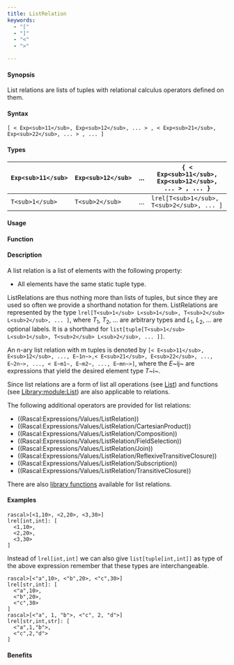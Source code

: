 ```yaml
---
title: ListRelation
keywords:
  - "["
  - "]"
  - "<"
  - ">"

---
```


#### Synopsis

List relations are lists of tuples with relational calculus operators defined on them.

#### Syntax

`[ < Exp<sub>11</sub>, Exp<sub>12</sub>, ... > , < Exp<sub>21</sub>, Exp<sub>22</sub>, ... > , ... ]`

#### Types

| `Exp<sub>11</sub>` |  `Exp<sub>12</sub>` |  ...  | `{ < Exp<sub>11</sub>, Exp<sub>12</sub>, ... > , ... }`   |
| --- | --- | --- | --- |
| `T<sub>1</sub>`    |    `T<sub>2</sub>`  |  ...  |  `lrel[T<sub>1</sub>, T<sub>2</sub>, ... ]`               |


#### Usage

#### Function

#### Description

A list relation is a list of elements with the following property:

*  All elements have the same static tuple type.


ListRelations are thus nothing more than lists of tuples, but since they are used so often we provide a shorthand notation for them.
ListRelations are represented by the type `lrel[T<sub>1</sub> L<sub>1</sub>, T<sub>2</sub> L<sub>2</sub>, ... ]`, where _T_<sub>1</sub>, _T_<sub>2</sub>, ... are arbitrary types and
_L_<sub>1</sub>, _L_<sub>2</sub>, ... are optional labels. It is a shorthand for `list[tuple[T<sub>1</sub> L<sub>1</sub>, T<sub>2</sub> L<sub>2</sub>, ... ]]`.

An n-ary list relation with m tuples is denoted by
 `[< E<sub>11</sub>, E<sub>12</sub>, ..., E~1n~>,< E<sub>21</sub>, E<sub>22</sub>, ..., E~2n~>, ..., < E~m1~, E~m2~, ..., E~mn~>]`, 
where the _E_~ij~ are expressions that yield the desired element type _T_~i~.

Since list relations are a form of list all operations (see [List](/Rascal/Expressions/Values/List)) and functions
(see [Library:module:List](/Library/List)) are also applicable to relations.

The following additional operators are provided for list relations:
* ((Rascal:Expressions/Values/ListRelation))
* ((Rascal:Expressions/Values/ListRelation/CartesianProduct))
* ((Rascal:Expressions/Values/ListRelation/Composition))
* ((Rascal:Expressions/Values/ListRelation/FieldSelection))
* ((Rascal:Expressions/Values/ListRelation/Join))
* ((Rascal:Expressions/Values/ListRelation/ReflexiveTransitiveClosure))
* ((Rascal:Expressions/Values/ListRelation/Subscription))
* ((Rascal:Expressions/Values/ListRelation/TransitiveClosure))

There are also [library functions](/Library/ListRelation) available for list relations.


#### Examples


```rascal-shell
rascal>[<1,10>, <2,20>, <3,30>]
lrel[int,int]: [
  <1,10>,
  <2,20>,
  <3,30>
]
```

Instead of `lrel[int,int]` we can also give `list[tuple[int,int]]` as type of the above expression
remember that these types are interchangeable.


```rascal-shell
rascal>[<"a",10>, <"b",20>, <"c",30>]
lrel[str,int]: [
  <"a",10>,
  <"b",20>,
  <"c",30>
]
rascal>[<"a", 1, "b">, <"c", 2, "d">]
lrel[str,int,str]: [
  <"a",1,"b">,
  <"c",2,"d">
]
```

#### Benefits


